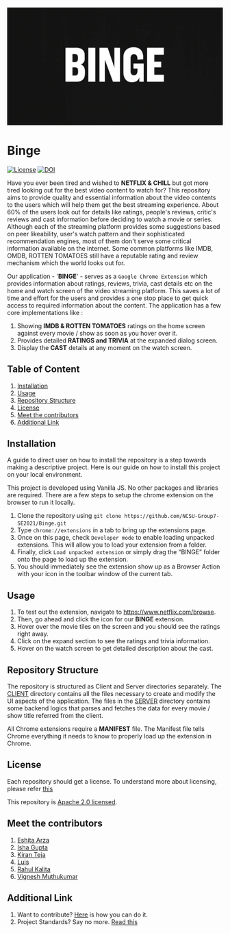 <p align="center">

![Logo](Binge.jpeg)

</p>

# Binge
<p align="center">

[![License](https://img.shields.io/github/license/NCSU-Group7-SE2021/Binge)](https://github.com/NCSU-Group7-SE2021/Binge/blob/main/LICENSE) [![DOI](https://zenodo.org/badge/408013649.svg)](https://zenodo.org/badge/latestdoi/408013649)

</p>

Have you ever been tired and wished to **NETFLIX & CHILL** but got more tired looking out for the best video content to watch for? This repository aims to provide quality and essential information about the video contents to the users which will help them get the best streaming experience. About 60% of the users look out for details like ratings, people's reviews, critic's reviews and cast information before deciding to watch a movie or series. Although each of the streaming platform provides some suggestions based on peer likeability, user's watch pattern and their sophisticated recommendation engines, most of them don't serve some critical information available on the internet. Some common platforms like IMDB, OMDB, ROTTEN TOMATOES still have a reputable rating and review mechanism which the world looks out for.

Our application - '**BINGE**' - serves as a `Google Chrome Extension` which provides information about ratings, reviews, trivia, cast details etc on the home and watch screen of the video streaming platform. This saves a lot of time and effort for the users and provides a one stop place to get quick access to required information about the content. The application has a few core implementations like :

1. Showing **IMDB & ROTTEN TOMATOES** ratings on the home screen against every movie / show as soon as you hover over it.
2. Provides detailed **RATINGS and TRIVIA** at the expanded dialog screen.
3. Display the **CAST** details at any moment on the watch screen.

## Table of Content
1. [Installation](#installation)
2. [Usage](#usage)
3. [Repository Structure](#repository-structure)
4. [License](#license)
5. [Meet the contributors](#meet-the-contributors)
6. [Additional Link](#additional-link)

## Installation
A guide to direct user on how to install the repository is a step towards making a descriptive project. Here is our guide on how to install this project on your local environment.

This project is developed using Vanilla JS. No other packages and libraries are required. There are a few steps to setup the chrome extension on the browser to run it locally.

1. Clone the repository using `git clone https://github.com/NCSU-Group7-SE2021/Binge.git`
2. Type `chrome://extensions` in a tab to bring up the extensions page.
3. Once on this page, check `Developer mode` to enable loading unpacked extensions. This will allow you to load your extension from a folder.
4. Finally, click `Load unpacked extension` or simply drag the “BINGE” folder onto the page to load up the extension.
5. You should immediately see the extension show up as a Browser Action with your icon in the toolbar window of the current tab.


## Usage
1. To test out the extension, navigate to https://www.netflix.com/browse.
2. Then, go ahead and click the icon for our **BINGE** extension.
3. Hover over the movie tiles on the screen and you should see the ratings right away.
4. Click on the expand section to see the ratings and trivia information.
5. Hover on the watch screen to get detailed description about the cast.

## Repository Structure
The repository is structured as Client and Server directories separately. The [CLIENT](https://github.com/vickymhs/Binge/tree/readme/client) directory contains all the files necessary to create and modify the UI aspects of the application. The files in the [SERVER](https://github.com/vickymhs/Binge/tree/readme/server) directory contains some backend logics that parses and fetches the data for every movie / show title referred from the client.

All Chrome extensions require a **MANIFEST** file. The Manifest file tells Chrome everything it needs to know to properly load up the extension in Chrome. 

## License

Each repository should get a license. To understand more about licensing, please refer [this](https://docs.github.com/en/github/creating-cloning-and-archiving-repositories/creating-a-repository-on-github/licensing-a-repository)

This repository is [Apache 2.0 licensed](https://github.com/NCSU-Group7-SE2021/Binge/blob/main/LICENSE).  

## Meet the contributors

1. [Eshita Arza](https://github.com/ArzaEshita)
2. [Isha Gupta](https://github.com/isha-bansal0115)
3. [Kiran Teja](https://github.com/kirantejatummuri)
4. [Luis](https://github.com/lgdeloss)
5. [Rahul Kalita](https://github.com/rahulkalita8)
6. [Vignesh Muthukumar](https://github.com/vickymhs)

## Additional Link
1. Want to contribute? [Here](CONTRIBUTING.md) is how you can do it.
2. Project Standards? Say no more. [Read this](CODE_OF_CONDUCT.md)
